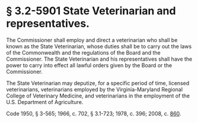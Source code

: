 # § 3.2-5901 State Veterinarian and representatives.

<p>The Commissioner shall employ and direct a veterinarian who shall be known as the State Veterinarian, whose duties shall be to carry out the laws of the Commonwealth and the regulations of the Board and the Commissioner. The State Veterinarian and his representatives shall have the power to carry into effect all lawful orders given by the Board or the Commissioner.</p><p>The State Veterinarian may deputize, for a specific period of time, licensed veterinarians, veterinarians employed by the Virginia-Maryland Regional College of Veterinary Medicine, and veterinarians in the employment of the U.S. Department of Agriculture.</p><p>Code 1950, § 3-565; 1966, c. 702, § 3.1-723; 1978, c. 396; 2008, c. <a href='http://lis.virginia.gov/cgi-bin/legp604.exe?081+ful+CHAP0860'>860</a>.</p>